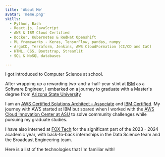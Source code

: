 ```yaml
---
title: 'About Me'
avatar: 'meme.png'
skills:
  - Python, Bash
  - React.js, JavaScript
  - AWS & IBM Cloud Certified
  - Docker, Kubernetes & RedHat Openshift
  - ML frameworks - Keras, TensorFlow, pandas, numpy
  - ArgoCD, Terraform, Jenkins, AWS CloudFormation (CI/CD and IaC)
  - HTML, CSS, Bootstrap, Streamlit
  - SQL & NoSQL databases

---
```

I got introduced to Computer Science at school.

After wrapping up a rewarding two-and-a-half-year stint at [IBM](#AboutMe) as a Software Engineer, I embarked on a journey to graduate with a Master's degree from [Arizona State University](https://www.asu.edu/)

I am an [AWS Certified Solutions Architect - Associate](https://www.credly.com/badges/e8ba2f29-1d88-44b7-9e46-b3df461a726b) and [IBM Certified](https://www.credly.com/badges/23e8cdf6-ed3a-4a61-9a88-73fbace2374f). My journey with AWS started at IBM but soared when I worked with the [AWS Cloud Innovation Center at ASU](https://smartchallenges.asu.edu/) to solve community challenges while pursuing my graduate studies. 

I have also interned at [FOX Tech](https://tech.fox.com/) for the significant part of the 2023 - 2024 academic year, with back-to-back internships in the Data Science team and the Broadcast Engineering team.

Here is a list of the technologies that I'm familiar with!
